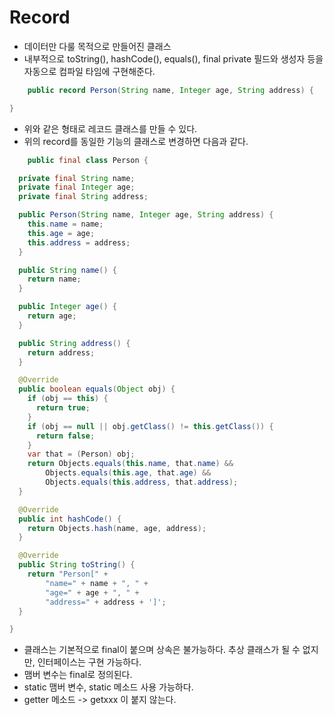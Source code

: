 # Record
- 데이터만 다룰 목적으로 만들어진 클래스
- 내부적으로 toString(), hashCode(), equals(), final private 필드와 생성자 등을 자동으로 컴파일 타임에 구현해준다.
```java
	public record Person(String name, Integer age, String address) {

}
```
- 위와 같은 형태로 레코드 클래스를 만들 수 있다.
- 위의 record를 동일한 기능의 클래스로 변경하면 다음과 같다.
```java
	public final class Person {

  private final String name;
  private final Integer age;
  private final String address;

  public Person(String name, Integer age, String address) {
    this.name = name;
    this.age = age;
    this.address = address;
  }

  public String name() {
    return name;
  }

  public Integer age() {
    return age;
  }

  public String address() {
    return address;
  }

  @Override
  public boolean equals(Object obj) {
    if (obj == this) {
      return true;
    }
    if (obj == null || obj.getClass() != this.getClass()) {
      return false;
    }
    var that = (Person) obj;
    return Objects.equals(this.name, that.name) &&
        Objects.equals(this.age, that.age) &&
        Objects.equals(this.address, that.address);
  }

  @Override
  public int hashCode() {
    return Objects.hash(name, age, address);
  }

  @Override
  public String toString() {
    return "Person[" +
        "name=" + name + ", " +
        "age=" + age + ", " +
        "address=" + address + ']';
  }

}
```
- 클래스는 기본적으로 final이 붙으며 상속은 불가능하다. 추상 클래스가 될 수 없지만, 인터페이스는 구현 가능하다.
- 맴버 변수는 final로 정의된다.
- static 맴버 변수, static 메소드 사용 가능하다.
- getter 메소드 -> getxxx 이 붙지 않는다.
